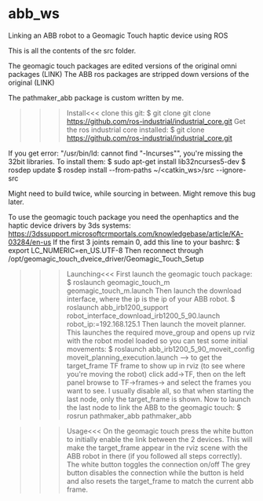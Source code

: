 # abb_ws
Linking an ABB robot to a Geomagic Touch haptic device using ROS

This is all the contents of the src folder.

The geomagic touch packages are edited versions of the original omni packages (LINK)
The ABB ros packages are stripped down versions of the original (LINK)

The pathmaker_abb package is custom written by me.

>>>Install<<<
clone this git:
$ git clone git clone https://github.com/ros-industrial/industrial_core.git
Get the ros industrial core installed:
$ git clone https://github.com/ros-industrial/industrial_core.git

If you get error: "/usr/bin/ld: cannot find "-lncurses"", you're missing the 32bit libraries. To install them: 
\$ sudo apt-get install lib32ncurses5-dev
\$ rosdep update
\$ rosdep install --from-paths ~/<catkin_ws>/src --ignore-src 

Might need to build twice, while sourcing in between. Might remove this bug later.

To use the geomagic touch package you need the openhaptics and the haptic device drivers by 3ds systems:
https://3dssupport.microsoftcrmportals.com/knowledgebase/article/KA-03284/en-us 
If the first 3 joints remain 0, add this line to your bashrc:
$ export LC_NUMERIC=en_US.UTF-8
Then reconnect through /opt/geomagic_touch_dveice_driver/Geomagic_Touch_Setup

>>>Launching<<<
First launch the geomagic touch package:
$ roslaunch geomagic_touch_m geomagic_touch_m.launch 
Then launch the download interface, where the ip is the ip of your ABB robot.
$ roslaunch abb_irb1200_support robot_interface_download_irb1200_5_90.launch robot_ip:=192.168.125.1
Then launch the moveit planner. This launches the required move_group and opens up rviz with the robot model loaded so you can test some initial movements:
$ roslaunch abb_irb1200_5_90_moveit_config moveit_planning_execution.launch
--> to get the target_frame TF frame to show up in rviz (to see where you're moving the robot) click add->TF, then on the left panel browse to TF->frames-> and select the frames you want to see. I usually disable all, so that when starting the last node, only the target_frame is shown.
Now to launch the last node to link the ABB to the geomagic touch:
$ rosrun pathmaker_abb pathmaker_abb

>>>Usage<<<
On the geomagic touch press the white button to initially enable the link between the 2 devices. This will make the target_frame appear in the rviz scene with the ABB robot in there (if you followed all steps correctly). 
The white button toggles the connection on/off
The grey button disables the connection while the button is held and also resets the target_frame to match the current abb frame.



